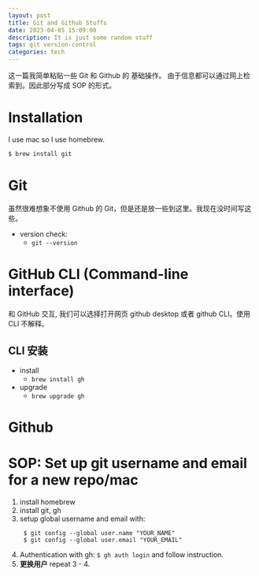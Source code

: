 ```yaml
---
layout: post
title: Git and Github Stuffs
date: 2023-04-05 15:09:00
description: It is just some random stuff
tags: git version-control
categories: tech
---
```


这一篇我简单粘贴一些 Git 和 Github 的 基础操作。
由于信息都可以通过网上检索到。因此部分写成 SOP 的形式。

# Installation

I use mac so I use homebrew.

```zsh
$ brew install git
```

# Git

虽然很难想象不使用 Github 的 Git，但是还是放一些到这里。我现在没时间写这些。

- version check:
  - `git --version`

# GitHub CLI (Command-line interface)

和 GitHub 交互, 我们可以选择打开网页 github desktop 或者 github CLI。使用 CLI 不解释。

## CLI 安装

- install
  - `brew install gh`
- upgrade
  - `brew upgrade gh`

# Github

# SOP: Set up git username and email for a new repo/mac

1. install homebrew
2. install git, gh
3. setup global username and email with:
   ```
    $ git config --global user.name "YOUR_NAME"
    $ git config --global user.email "YOUR_EMAIL"
   ```
4. Authentication with gh: `$ gh auth login` and follow instruction.
5. **更换用户** repeat 3 - 4.
